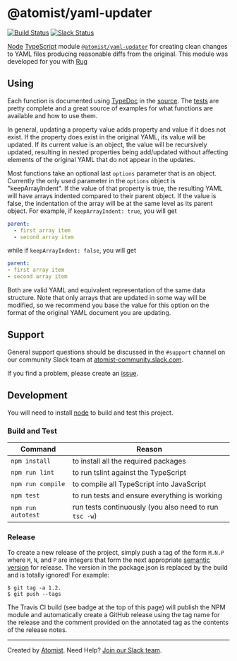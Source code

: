 # @atomist/yaml-updater

[![Build Status](https://travis-ci.org/atomist/yaml-updater.svg?branch=master)](https://travis-ci.org/atomist/yaml-updater)
[![Slack Status](https://join.atomist.com/badge.svg)](https://join.atomist.com/)

[Node][node] [TypeScript][ts]
module [`@atomist/yaml-updater`][yaml-updater] for creating clean
changes to YAML files producing reasonable diffs from the original.
This module was developed for you with [Rug][docs]

[node]: https://nodejs.org/
[ts]: https://www.typescriptlang.org/
[yaml-updater]: https://www.npmjs.com/package/@atomist/yaml-updater
[docs]: http://docs.atomist.com/

## Using

Each function is documented using [TypeDoc][typedoc] in
the [source][].  The [tests][] are pretty complete and a great source
of examples for what functions are available and how to use them.

In general, updating a property value adds property and value if it
does not exist.  If the property does exist in the original YAML, its
value will be updated.  If its current value is an object, the value
will be recursively updated, resulting in nested properties being
add/updated without affecting elements of the original YAML that do
not appear in the updates.

Most functions take an optional last `options` parameter that is an
object.  Currently the only used parameter in the `options` object is
"keepArrayIndent".  If the value of that property is true, the
resulting YAML will have arrays indented compared to their parent
object.  If the value is false, the indentation of the array will be
at the same level as its parent object.  For example, if
`keepArrayIndent: true`, you will get

```yaml
parent:
  - first array item
  - second array item
```

while if `keepArrayIndent: false`, you will get

```yaml
parent:
- first array item
- second array item
```

Both are valid YAML and equivalent representation of the same data
structure.  Note that only arrays that are updated in some way will be
modified, so we recommend you base the value for this option on the
format of the original YAML document you are updating.

[typedoc]: http://typedoc.org/ (TypeDoc)
[source]: src/Yaml.ts (yaml-updater Source Code)
[tests]: src/YamlTest.ts (yaml-updater Tests)

## Support

General support questions should be discussed in the `#support`
channel on our community Slack team
at [atomist-community.slack.com][slack].

If you find a problem, please create an [issue][].

[issue]: https://github.com/atomist/yaml-updater/issues

## Development

You will need to install [node][] to build and test this project.

### Build and Test

Command | Reason
------- | ------
`npm install` | to install all the required packages
`npm run lint` | to run tslint against the TypeScript
`npm run compile` | to compile all TypeScript into JavaScript
`npm test` | to run tests and ensure everything is working
`npm run autotest` | run tests continuously (you also need to run `tsc -w`)

### Release

To create a new release of the project, simply push a tag of the form
`M.N.P` where `M`, `N`, and `P` are integers that form the next
appropriate [semantic version][semver] for release.  The version in
the package.json is replaced by the build and is totally ignored!  For
example:

[semver]: http://semver.org

```
$ git tag -a 1.2.
$ git push --tags
```

The Travis CI build (see badge at the top of this page) will publish
the NPM module and automatically create a GitHub release using the tag
name for the release and the comment provided on the annotated tag as
the contents of the release notes.

---
Created by [Atomist][atomist].
Need Help?  [Join our Slack team][slack].

[atomist]: https://www.atomist.com/
[slack]: https://join.atomist.com
